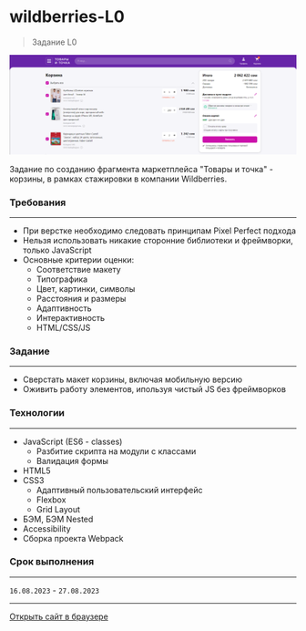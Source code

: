 # **wildberries-L0**
> Задание L0

![preview](https://github.com/romankrivopalov/wildberries-L0/blob/main/src/images/preview.png?raw=true)

Задание по созданию фрагмента маркетплейса "Товары и точка" - корзины, в рамках стажировки в компании Wildberries.

### **Требования**
***
* При верстке необходимо следовать принципам Pixel Perfect подхода
* Нельзя использовать никакие сторонние библиотеки и фреймворки, только JavaScript
* Основные критерии оценки:
  * Соответствие макету
  * Типографика
  * Цвет, картинки, символы
  * Расстояния и размеры
  * Адаптивность
  * Интерактивность
  * HTML/CSS/JS

### **Задание**
***
* Сверстать макет корзины, включая мобильную версию
* Оживить работу элементов, ипользуя чистый JS без фреймворков

### **Технологии**
***
* JavaScript (ES6 - classes)
  * Разбитие скрипта на модули с классами
  * Валидация формы
* HTML5
* CSS3
  * Адаптивный пользовательский интерфейс
  * Flexbox
  * Grid Layout
* БЭМ, БЭМ Nested
* Accessibility
* Сборка проекта Webpack

### **Срок выполнения**
***
`16.08.2023` - `27.08.2023`

***
[Открыть сайт в браузере](https://romankrivopalov.github.io/wildberries-L0/)
